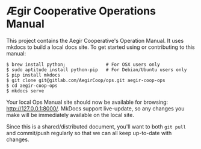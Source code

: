 Ægir Cooperative Operations Manual
==================================

This project contains the Aegir Cooperative's Operation Manual. It uses mkdocs to build a local docs site. To get started using or contributing to this manual:

    $ brew install python;               # For OSX users only
    $ sudo aptitude install python-pip   # For Debian/Ubuntu users only
    $ pip install mkdocs
    $ git clone git@gitlab.com/AegirCoop/ops.git aegir-coop-ops
    $ cd aegir-coop-ops
    $ mkdocs serve

Your local Ops Manual site should now be available for browsing: http://127.0.0.1:8000/. MkDocs support live-update, so any changes you make will be immediately available on the local site.

Since this is a shared/distributed document, you'll want to both `git pull` and commit/push regularly so that we can all keep up-to-date with changes.

